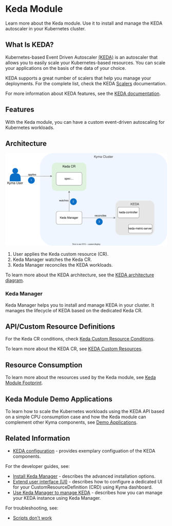 # Keda Module

Learn more about the Keda module. Use it to install and manage the KEDA autoscaler in your Kubernetes cluster.

## What Is KEDA?

Kubernetes-based Event Driven Autoscaler [(KEDA)](https://keda.sh/) is an autoscaler that allows you to easily scale your Kubernetes-based resources. You can scale your applications on the basis of the data of your choice.

KEDA supports a great number of scalers that help you manage your deployments. For the complete list, check the KEDA [Scalers](https://keda.sh/docs/scalers/) documentation.

For more information about KEDA features, see the [KEDA documentation](https://keda.sh/docs).

## Features

With the Keda module, you can have a custom event-driven autoscaling for Kubernetes workloads.

## Architecture

![Keda Module architecture](../assets/keda_architecture.svg)

1. User applies the Keda custom resource (CR).
2. Keda Manager watches the Keda CR.
3. Keda Manager reconciles the KEDA workloads.

To learn more about the KEDA architecture, see the [KEDA architecture diagram](https://keda.sh/docs/latest/concepts/#architecture).

### Keda Manager

Keda Manager helps you to install and manage KEDA in your cluster. It manages the lifecycle of KEDA based on the dedicated Keda CR.

## API/Custom Resource Definitions

For the Keda CR conditions, check [Keda Custom Resource Conditions](05-01-conditions.md).

To learn more about the KEDA CR, see [KEDA Custom Resources](https://keda.sh/docs/2.17/concepts/#keda-custom-resources-crds).

## Resource Consumption

To learn more about the resources used by the Keda module, see [Keda Module Footprint](04-10-footprint.md).

## Keda Module Demo Applications

To learn how to scale the Kubernetes workloads using the KEDA API based on a simple CPU consumption case and how the Keda module can complement other Kyma components, see [Demo Applications](https://github.com/kyma-project/keda-manager/blob/main/docs/user/04-20-demo-applications.md).

## Related Information

- [KEDA configuration](01-20-configuration.md) - provides exemplary configuation of the KEDA components.

For the developer guides, see:

- [Install Keda Manager](../contributor/01-10-installation.md) - describes the advanced installation options.
- [Extend user interface (UI)](../contributor/01-20-extend-ui.md) - describes how to configure a dedicated UI for your CustomResourceDefinition (CRD) using Kyma dashboard.
- [Use Keda Manager to manage KEDA](../contributor/02-10-management.md) - describes how you can manage your KEDA instance using Keda Manager.

For troubleshooting, see:

- [Scripts don't work](../contributor/03-10-scripts-not-working.md)
